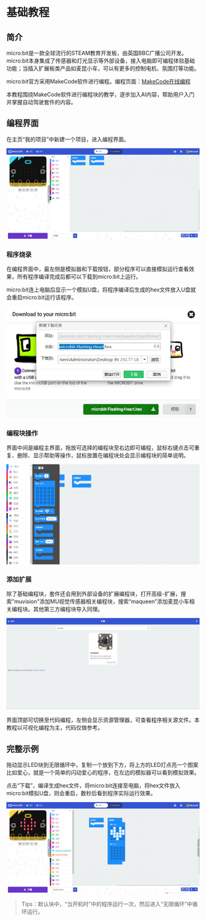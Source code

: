 # 基础教程

## 简介
micro:bit是一款全球流行的STEAM教育开发板，由英国BBC广播公司开发。
micro:bit本身集成了传感器和灯光显示等外部设备，接入电脑即可编程体验基础功能；当插入扩展板类产品如麦昆小车，可以有更多的控制电机、氛围灯等功能。

micro:bit官方采用MakeCode软件进行编程。编程页面：[MakeCode在线编程](https://makecode.microbit.org/#)

本教程围绕MakeCode软件进行编程块的教学，逐步加入AI内容，帮助用户入门并掌握自动驾驶套件的内容。

## 编程界面

在主页“我的项目”中新建一个项目，进入编程界面。

![](./images/basic/mainPage.jpg)

### 程序烧录

在编程界面中，最左侧是模拟器和下载按钮，部分程序可以直接模拟运行查看效果，所有程序编译完成后都可以下载到micro:bit上运行。

micro:bit连上电脑后显示一个模拟U盘，将程序编译后生成的hex文件放入U盘就会重启micro:bit运行该程序。

![](./images/basic/download.jpg)

### 编程块操作

界面中间是编程主界面，拖放可选择的编程块至右边即可编程，鼠标右键点击可重复、删除、显示帮助等操作，鼠标放置在编程块处会显示编程块的简单说明。

![](./images/basic/blocks.jpg)

### 添加扩展

除了基础编程块，套件还会用到外部设备的扩展编程块，打开高级-扩展，搜索"muvision"添加MU视觉传感器相关编程块，搜索“maqueen”添加麦昆小车相关编程块。其他第三方编程块导入同理。

![](./images/basic/muvision.jpg)

界面顶部可切换至代码编程，左侧会显示资源管理器，可查看程序相关源文件。本教程以可视化编程为主，代码仅做参考。

## 完整示例

拖动显示LED块到无限循环中，复制一个放到下方，将上方的LED灯点亮一个图案比如爱心，就是一个简单的闪动爱心的程序，在左边的模拟器可以看到模拟效果。

点击“下载”，编译生成hex文件，将micro:bit连接至电脑，将hex文件放入micro:bit模拟U盘，则会重启，数秒后看到程序实际运行效果。

![](./images/basic/heartBeat.jpg)

> Tips：默认块中，“当开机时”中的程序运行一次，然后进入“无限循环”中循环运行。

